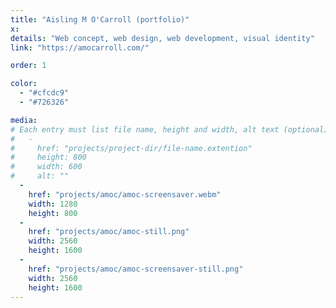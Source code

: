 ```yaml
---
title: "Aisling M O'Carroll (portfolio)"
x:
details: "Web concept, web design, web development, visual identity"
link: "https://amocarroll.com/"

order: 1

color: 
  - "#cfcdc9"
  - "#726326"

media: 
# Each entry must list file name, height and width, alt text (optional)
#   -
#     href: "projects/project-dir/file-name.extention"
#     height: 800
#     width: 600
#     alt: ""
  -
    href: "projects/amoc/amoc-screensaver.webm"
    width: 1280
    height: 800
  -
    href: "projects/amoc/amoc-still.png"
    width: 2560
    height: 1600
  -
    href: "projects/amoc/amoc-screensaver-still.png"
    width: 2560
    height: 1600
---
```

